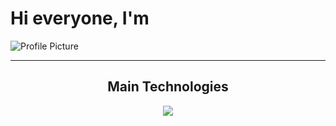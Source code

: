 <html>
<body>
    <h1>Hi everyone, I'm</h1>
    <img src="https://i.imgur.com/uHAAiXW.png" alt="Profile Picture">
    <hr>
<h2 align="center">Main Technologies</h2>
    <p align="center">
        <a href="https://skillicons.dev">
            <img src="https://skillicons.dev/icons?i=git,aws,docker,azure,js,html,css,nodejs,ts,github,git,mongodb,postman,vscode" />
        </a>
    </p>
</body>
</html>
